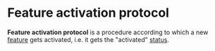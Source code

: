 # Feature activation protocol

**Feature activation protocol** is a procedure according to which a new [feature](/waves-node/features/feature.md) gets activated, i.e. it gets the "activated" [status](/waves-node/features/feature.md).
